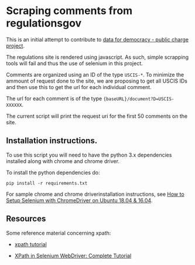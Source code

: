# Scraping comments from regulationsgov

This is an initial attempt to contribute to 
[data for democracy - public charge project](https://github.com/Data4Democracy/immigration-connect/tree/master/public-charge).

The regulations site is rendered using javascript. As such, simple scrapping
tools will fail and thus the use of selenium in this project.

Comments are organized using an ID of the type `USCIS-*`.
To minimize the ammount of request done to the site, we are proposing to get
all USCIS IDs and then use this to get the url for each individual comment.

The url for each comment is of the type `{baseURL}/document?D=USCIS-XXXXXX`.

The current script will print the request uri for the first 50 comments on the
site.

## Installation instructions.
To use this script you will need to have the python 3.x dependencies installed
along with chrome and chrome driver.

To install the python dependencies do:
```
pip install -r requirements.txt
```

For sample chrome and chrome driverinstallation instructions, see 
[How to Setup Selenium with ChromeDriver on Ubuntu 18.04 & 16.04](https://tecadmin.net/setup-selenium-chromedriver-on-ubuntu/).

## Resources
Some reference material concerning xpath:
* [xpath tutorial](https://www.w3schools.com/xml/xpath_intro.asp)

* [XPath in Selenium WebDriver: Complete Tutorial](https://www.guru99.com/xpath-selenium.html)
